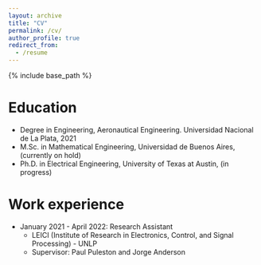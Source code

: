 ```yaml
---
layout: archive
title: "CV"
permalink: /cv/
author_profile: true
redirect_from:
  - /resume
---
```


{% include base_path %}

Education
======
* Degree in Engineering, Aeronautical Engineering. Universidad Nacional de La Plata, 2021
* M.Sc. in Mathematical Engineering, Universidad de Buenos Aires, (currently on hold)
* Ph.D. in Electrical Engineering, University of Texas at Austin, (in progress)

Work experience
======
* January 2021 - April 2022: Research Assistant
  * LEICI (Institute of Research in Electronics, Control, and Signal Processing) - UNLP
  * Supervisor: Paul Puleston and Jorge Anderson
